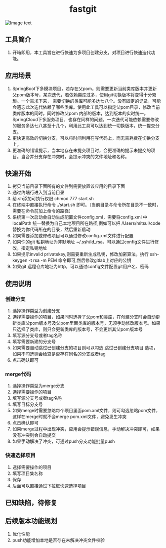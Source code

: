 <div align="center">
<h1 align="center">
fastgit
</h1>
</div>

![Image text](https://z3.ax1x.com/2021/05/14/grQH9f.png)

## 工具简介
1. 开箱即用，本工具旨在进行快速为多项目创建分支，对项目进行快速迭代功能。
## 应用场景
1. SpringBoot下多模块项目，若存在父pom，则需要更新当前类库版本并更新父pom版本号，某次迭代，若依赖类库过多，使用git切换版本将变得十分繁琐。一个需求下来，
需要切换的类库可能多达七八个。没有固定的记录，可能会遗忘此次迭代依赖了哪些类库。使用此工具可以指定父pom目录，修改当前类库版本的同时，同时修改父pom
内部的版本，达到版本的实时统一。SpringCloud下多服务项目，也存在同样的问题，一次迭代可能依赖需要修改的服务多达七八甚至十几个，利用此工具可以达到统一切换版本，统一提交分支。
3. 更快更高效的切换分支，可以将时间利用在写代码上，而无需耗费在切换分支上。
4. 更准确的错误提示，当本地存在未提交项目时，会更准确的提示未提交的项目。当合并分支存在冲突时，会提示冲突的文件地址和名称。


## 快速开始
1. 拷贝当前目录下面所有的文件到需要放置该应用的目录下面
2. 通过终端行进入到当前目录
3. 给.sh添加可执行权限 chmod 777 start.sh
4. 在终端中直接执行命令 ./start.sh 即可。（当前目录与命令所在目录不一致时，需要在命令前加上命令的路径）
5. 系统第一次启动会自动生成配置文件config.xml，需要将config.xml 中 localPath 统一替换为自己本地项目所在路径,例如可以把 /Users/mitsui/code 替换为你代码所在的目录，然后重新启动
6. 如果需要添加或修改项目可以通过修改config.xml文件进行配置
7. 如果你的git 私钥地址为非默地址 ~/.ssh/id_rsa，可以通过config文件进行修改，指定私钥地址
8. 如果提示invalid privatekey,则需要重新生成私钥，修改加密算法。执行 ssh-keygen -t rsa -m PEM 命令即可,然后修改gitlab上对应的公钥
9. 如果git 远程仓库地址为http，可以通过config文件配置git用户名、密码


## 使用说明
### 创建分支
1. 选择操作类型为创建分支
2. 选择需要操作的项目，如果同时选择了父pom和类库，在创建分支时会自动更新类库父pom版本号及父pom里面类库的版本号，无须手动修改版本号。如果只选择了类库，则只会更新类库的版本号，不会更新其父pom版本号
3. 填写源分支号或者tag名称
4. 填写需要新建的分支号
5. 如果需要自动跳过已创建分支的项目则可以勾选 跳过已创建分支项目 选项，如果不勾选则会检查是否存在同名的分支或者tag
6. 点击确认即可

### merge代码
1. 选择操作类型为merge分支
2. 选择需要操作的项目
3. 填写源分支号或者tag名称
4. 填写目标分支号
5. 如果merge时需要忽略每个项目里面pom.xml文件，则可勾选忽略pom文件，这样在merge时就不会merge pom.xml文件，避免发生冲突
6. 点击确认即可
7. 如果merge过程中出现冲突，应用会提示错误信息，手动解决冲突即可，如果没有冲突则会自动提交
8. 如果手动解决了冲突，可通过push分支功能批量push

### 快速选择项目
1. 选择需要操作的项目
2. 填写项目集名称
3. 保存
4. 后面可以直接通过下拉框快速选择项目

## 已知缺陷，待修复

## 后续版本功能规划
1. 优化性能
2. push功能增加本地是否存在未解决冲突文件校验
